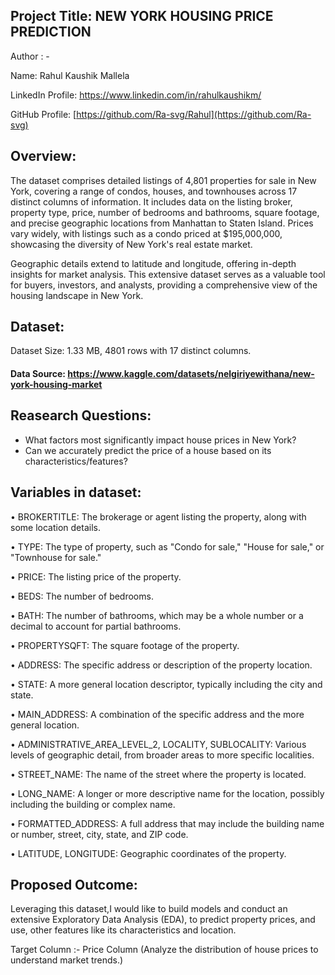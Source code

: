 
## Project Title: NEW YORK HOUSING PRICE PREDICTION

Author : -

Name: Rahul Kaushik Mallela

LinkedIn Profile: https://www.linkedin.com/in/rahulkaushikm/

GitHub Profile: [https://github.com/Ra-svg/Rahul](https://github.com/Ra-svg)

## Overview:


The dataset comprises detailed listings of 4,801 properties for sale in New York, covering a range of condos, houses, and townhouses across 17 distinct columns of information. It includes data on the listing broker, property type, price, number of bedrooms and bathrooms, square footage, and precise geographic locations from Manhattan to Staten Island. Prices vary widely, with listings such as a condo priced at $195,000,000, showcasing the diversity of New York's real estate market.

Geographic details extend to latitude and longitude, offering in-depth insights for market analysis. This extensive dataset serves as a valuable tool for buyers, investors, and analysts, providing a comprehensive view of the housing landscape in New York.

## Dataset:

Dataset Size:  1.33 MB, 4801 rows with 17 distinct columns.


#### Data Source: https://www.kaggle.com/datasets/nelgiriyewithana/new-york-housing-market

## Reasearch Questions:

-  What factors most significantly impact house prices in New York?
-  Can we accurately predict the price of a house based on its characteristics/features? 

## Variables in dataset:


•	 BROKERTITLE: The brokerage or agent listing the property, along with some location details.

•	 TYPE: The type of property, such as "Condo for sale," "House for sale," or "Townhouse for sale."

•	 PRICE: The listing price of the property.

•	 BEDS: The number of bedrooms.

•	 BATH: The number of bathrooms, which may be a whole number or a decimal to account for partial bathrooms.

•	 PROPERTYSQFT: The square footage of the property.

•	 ADDRESS: The specific address or description of the property location.

•	 STATE: A more general location descriptor, typically including the city and state.

•	 MAIN_ADDRESS: A combination of the specific address and the more general location.

•	 ADMINISTRATIVE_AREA_LEVEL_2, LOCALITY, SUBLOCALITY: Various levels of geographic detail, from broader areas to more specific localities.

•	 STREET_NAME: The name of the street where the property is located.

•	 LONG_NAME: A longer or more descriptive name for the location, possibly including the building or complex name.

•	 FORMATTED_ADDRESS: A full address that may include the building name or number, street, city, state, and ZIP code.

•	 LATITUDE, LONGITUDE: Geographic coordinates of the property.
  

## Proposed Outcome:

Leveraging this dataset,I would like to build models and conduct an extensive Exploratory Data Analysis (EDA), to predict property prices, and use, other features like its characteristics and location.

Target Column :- Price Column (Analyze the distribution of house prices to understand market trends.)

